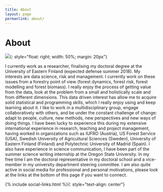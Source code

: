 ```yaml
---
title: About
layout: page
permanlink: about/
---
```

# About

![]({{site.url}}/assets/images/Crater-Lake-RedWoods-233.jpg){: style="float: right; width: 50%; margin: 20px"}

I currently work as a researcher, finalising my doctoral degree at the University of Eastern Finland (expected defense summer 2018). My interests are data science, risk and management. I currently work on these issues from a forestry point of view  (forest dynamics, forest risk, forest modelling and forest biomass). I really enjoy the process of getting value from the data, look at the problem from a small and holistically scale and from different dimensions. This data driven interest has allow me to acquire solid statistical and programming skills, which I really enjoy using and keep learning about it.   I like to work in a multidisciplinary group, engage collaboratively with others, and be under the constant challenge of change: adapt to people, culture, new methods, new perspectives and new ways of doing things.  I have been lucky to experience this during my extensive international experience in research, teaching and project management, having worked in organizations such as IUFRO (Austria), US Forest Service (USA), Swedish University of Agricultural Sciences (Sweden), University of Eastern Finland (Finland) and Polytechnic University of Madrid (Spain). I also have experience in science communication, I have been part of the summer science writing internship at the Oregon State University. In my free time I am the doctoral representative in my doctoral school and a vice-member in my university department steering committee. I am also quite active in social media for professional and personal motivations, please look at the links at the bottom of this page if you want to connect.

{% include social-links.html %}{: style="text-align: center"}
